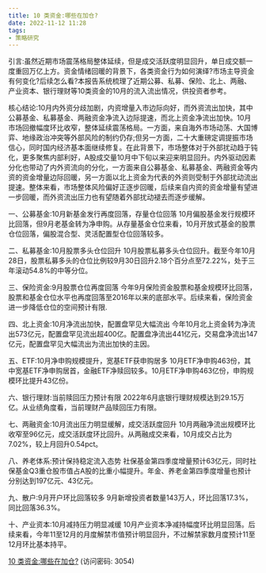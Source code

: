 ```yaml
---
title: 10 类资金:哪些在加仓?
date: 2022-11-12 11:28
tags:
- 策略研究
---
```

引言:虽然近期市场震荡格局整体延续，但是成交活跃度明显回升，单日成交额一度重回万亿上方。资金情绪回暖的背景下，各类资金行为如何演绎?市场主导资金有何变化?后续怎么看?本报告系统梳理了近期公募、私募、保险、北上、两融、产业资本、银行理财等10类资金的10月的流入流出情况，供投资者参考。

核心结论:10月内外资分歧加剧，内资增量入市边际向好，而外资流出加快，其中公募基金、私募基金、两融资金净流入边际提速，而北上资金净流出加快。10月市场回撤幅度环比收窄，整体延续震荡格局。一方面，来自海外市场动荡、大国博弈、地缘政治冲突等外部风险的制约仍存;但另一方面，二十大重磅定调提振市场信心，同时国内经济基本面继续修复。在此背景下，市场整体对于外部扰动趋于钝化，更多聚焦内部利好，A股成交量10月中下旬以来迎来明显回升。内外驱动因素分化也带动了内外资流向的分化，一方面来自公募基金、私募基金、两融资金等内资的资金增量边际回暖，另一方面以北上资金为代表的外资则受制于外部扰动流出提速。整体来看，市场整体风险偏好正逐步回暖，后续来自内资的资金增量有望进一步回暖，而外资流出压力也有望随着外部扰动褪去而逐步缓解。

一、公募基金:10月新基金发行再度回落，存量仓位回落
10月偏股基金发行规模环比回落，但9月老基金转为净申购。从存量基金仓位来看，10月开放式基金的股票仓位回落，偏股混合型、灵活配置型仓位回落较多。

二、私募基金:10月股票多头仓位回升
10月股票私募多头仓位回升。截至今年10月28日，股票私募多头的仓位比例较9月30日回升2.18个百分点至72.22%，处于三年滚动54.8%的中等分位。

三、保险资金:9月股票仓位再度回落
今年9月保险资金股票和基金规模环比回落，股票和基金仓位水平也再度回落至2016年以来的底部水平。后续来看，保险资金进一步降低仓位的空间预计有限.
<!-- more -->
四、北上资金:10月净流出加快，配置盘罕见大幅流出
今年10月北上资金转为净流出573亿元，配置盘罕见流出超400亿。配置盘净流出441亿元，交易盘净流出147亿元，配置盘罕见大幅流出为流出加快的主因。

五、ETF:10月净申购规模提升，宽基ETF获申购居多
10月ETF净申购463份，其中宽基ETF净申购居首，金融ETF净赎回较多。10月ETF净申购463亿份，申购规模环比提升43亿份。

六、银行理财:当前赎回压力预计有限
2022年6月底银行理财规模达到29.15万亿。从业绩角度看，当前理财产品赎回压力有限。

七、两融资金:10月流出压力明显缓解，成交活跃度回升
10月两融净流出规模环比收窄至96亿元，成交活跃度环比回升。从两融成交来看，10月成交占比为7.02%，较上月回升0.54pct。

八、养老体系:预计保持稳定流入态势
社保基金第四季度增量预计63亿元，同时社保基金Q3重仓股市值占A股的比重小幅提升。年金、养老金第四季度增量也预计分别达到197亿元、43亿元。

九、散户:9月开户环比回落较多
9月新增投资者数量143万人，环比回落17.3%，同比回落36.3%。

十、产业资本:10月减持压力明显减缓
10月产业资本净减持幅度环比明显回落。后续来看，今年11至12月的月度解禁市值预计明显回升，不过解禁家数月度预计11至12月环比基本持平。

[10 类资金:哪些在加仓?](https://url12.ctfile.com/f/3948612-723009256-fccf70?p=3054)
(访问密码: 3054)


